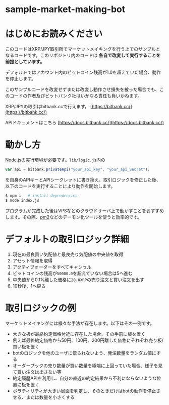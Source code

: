 # sample-market-making-bot

# はじめにお読みください
このコードはXRP/JPY取引所でマーケットメイキングを行う上でのサンプルとなるコードです。このリポジトリ内のコードは **各自で改変して実行することを前提としています。**

デフォルトではアカウント内のビットコイン残高が1.0を超えていた場合、動作を停止します。

このサンプルコードを改変せずまたは改変し動作させ損失を被った場合でも、このコードの作者及びビットバンク社はいかなる責任も負いかねます。


XRP/JPYの取引はbitbank.ccで行えます。
[https://bitbank.cc/](https://bitbank.cc/)

APIドキュメントはこちら
[https://docs.bitbank.cc/](https://docs.bitbank.cc/)

# 動かし方
[Node.js](https://nodejs.org/ja/)の実行環境が必要です。`lib/logic.js`内の

```js
var api = bitbank.privateApi("your_api_key", "your_api_Secret");
```
を自身のAPIキーとAPIシークレットに書き換え、取引ロジックを修正した後、以下のコードを実行することにより動作を開始します。

```sh
$ npm i   # install dependencies
$ node index.js
```

プログラムが完成した後はVPSなどのクラウドサーバ上で動かすことをおすすめします。その際、[pm2](https://github.com/Unitech/pm2)などのデーモン化ツールを使うと効率的です。


# デフォルトの取引ロジック詳細
1. 現在の最良買い気配値と最良売り気配値の中央値を取得
2. アセット情報を取得
3. アクティブオーダーをすべてキャンセル
4. ビットコインの残高が`50000.0`を超えていない場合は5へ進む
5. 中央値から0.1%離した価格に`20.0XRP`の売り注文と買い注文を出す
6. 10秒後、1へ戻る


# 取引ロジックの例
マーケットメイキングには様々な手法が存在します。以下はその一例です。

- 大きな板が最終約定価格付近に存在した場合、その手前に板を置く
- 例えば最終約定価格から50円、100円、200円離した価格にそれぞれ売り板/買い板を置く
- botのロジックを他のユーザに悟られないよう、発注数量をランダム値にする
- オーダーブックの売り数量が買い数量を極端に上回っていた場合、様子を見て買い注文は出さない等
- 約定履歴APIを利用し、自分の直近の約定結果から不利にならないような位置に板を置く
- ボラティリティが大きい局面を判定し、そのときだけはbotの動作を停止させる、または数量を小さくする
